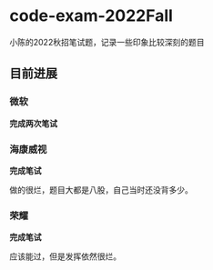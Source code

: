# code-exam-2022Fall
小陈的2022秋招笔试题，记录一些印象比较深刻的题目

## 目前进展

### 微软
**完成两次笔试**

### 海康威视
**完成笔试**

做的很烂，题目大都是八股，自己当时还没背多少。

### 荣耀
**完成笔试**

应该能过，但是发挥依然很烂。
